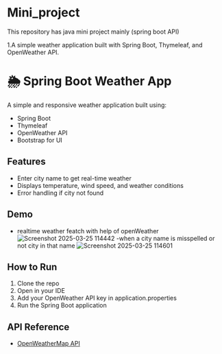 # Mini_project
This repository has java mini project mainly (spring boot API)

1.A simple weather application built with Spring Boot, Thymeleaf, and OpenWeather API.
# 🌦 Spring Boot Weather App

A simple and responsive weather application built using:
- Spring Boot
- Thymeleaf
- OpenWeather API
- Bootstrap for UI

## Features
- Enter city name to get real-time weather
- Displays temperature, wind speed, and weather conditions
- Error handling if city not found

## Demo
- realtime weather featch with help of openWeather 
![Screenshot 2025-03-25 114442](https://github.com/user-attachments/assets/21582ca2-1e1b-4eb1-b4a2-04d4446e28bf)
-when a city name is misspelled or not city in that name
![Screenshot 2025-03-25 114601](https://github.com/user-attachments/assets/7c1401a6-a389-4385-b554-451f13adfa16)



## How to Run
1. Clone the repo
2. Open in your IDE
3. Add your OpenWeather API key in application.properties
4. Run the Spring Boot application

## API Reference
- [OpenWeatherMap API](https://openweathermap.org/api)

